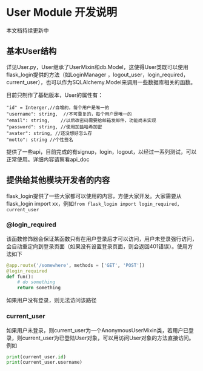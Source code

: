 # User Module 开发说明
本文档持续更新中
## 基本User结构
详见User.py，User继承了UserMixin和db.Model，这使得User类既可以使用flask_login提供的方法（如LoginManager ，logout_user，login_required，current_user），也可以作为SQLAlchemy.Model来调用一些数据库相关的函数。

目前只制作了基础版本，User的属性有：
```
"id" = Interger,//自增的，每个用户是唯一的
"username": string,  //不可重复的，每个用户是唯一的
"email": string,    //以后改密码需要给邮箱发邮件，功能尚未实现
"password": string, //使用加盐哈希加密
"avater": string, //还没想好怎么存
"motto": string //个性签名
```

提供了一些api，目前完成的有signup，login，logout，以经过一系列测试，可以正常使用。详细内容请察看api_doc

## 提供给其他模块开发者的内容
flask_login提供了一些大家都可以使用的内容，方便大家开发。大家需要从flask_login import xx，例如`from flask_login import login_required, current_user`
### @login_required
该函数修饰器会保证某函数只有在用户登录后才可以访问，用户未登录强行访问，会自动重定向到登录页面（如果没有设置登录页面，则会返回401错误）。使用方法如下
```python
@app.route('/somewhere', methods = ['GET', 'POST'])
@login_required
def fun():
    # do something
    return something
```
如果用户没有登录，则无法访问该路径

### current_user
如果用户未登录，则current_user为一个AnonymousUserMixin类，若用户已登录，则current_user为已登陆User对象，可以用访问User对象的方法直接访问。例如
```python
print(current_user.id)
print(current_user.username)
```